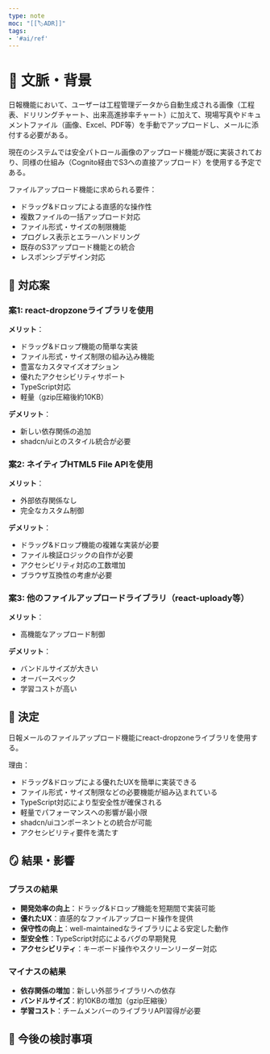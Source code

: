```yaml
---
type: note
moc: "[[🏷️ADR]]"
tags:
- '#ai/ref'
---
```

# 📜 文脈・背景
日報機能において、ユーザーは工程管理データから自動生成される画像（工程表、ドリリングチャート、出来高進捗率チャート）に加えて、現場写真やドキュメントファイル（画像、Excel、PDF等）を手動でアップロードし、メールに添付する必要がある。

現在のシステムでは安全パトロール画像のアップロード機能が既に実装されており、同様の仕組み（Cognito経由でS3への直接アップロード）を使用する予定である。

ファイルアップロード機能に求められる要件：
- ドラッグ&ドロップによる直感的な操作性
- 複数ファイルの一括アップロード対応
- ファイル形式・サイズの制限機能
- プログレス表示とエラーハンドリング
- 既存のS3アップロード機能との統合
- レスポンシブデザイン対応

## 🎨 対応案

### 案1: react-dropzoneライブラリを使用

**メリット**：

- ドラッグ&ドロップ機能の簡単な実装
- ファイル形式・サイズ制限の組み込み機能
- 豊富なカスタマイズオプション
- 優れたアクセシビリティサポート
- TypeScript対応
- 軽量（gzip圧縮後約10KB）

**デメリット**：

- 新しい依存関係の追加
- shadcn/uiとのスタイル統合が必要

### 案2: ネイティブHTML5 File APIを使用

**メリット**：

- 外部依存関係なし
- 完全なカスタム制御

**デメリット**：

- ドラッグ&ドロップ機能の複雑な実装が必要
- ファイル検証ロジックの自作が必要
- アクセシビリティ対応の工数増加
- ブラウザ互換性の考慮が必要

### 案3: 他のファイルアップロードライブラリ（react-uploady等）

**メリット**：

- 高機能なアップロード制御

**デメリット**：

- バンドルサイズが大きい
- オーバースペック
- 学習コストが高い

## 🚀 決定

日報メールのファイルアップロード機能にreact-dropzoneライブラリを使用する。

理由：

- ドラッグ&ドロップによる優れたUXを簡単に実装できる
- ファイル形式・サイズ制限などの必要機能が組み込まれている
- TypeScript対応により型安全性が確保される
- 軽量でパフォーマンスへの影響が最小限
- shadcn/uiコンポーネントとの統合が可能
- アクセシビリティ要件を満たす

## 🪞 結果・影響

### プラスの結果

- **開発効率の向上**：ドラッグ&ドロップ機能を短期間で実装可能
- **優れたUX**：直感的なファイルアップロード操作を提供
- **保守性の向上**：well-maintainedなライブラリによる安定した動作
- **型安全性**：TypeScript対応によるバグの早期発見
- **アクセシビリティ**：キーボード操作やスクリーンリーダー対応

### マイナスの結果

- **依存関係の増加**：新しい外部ライブラリへの依存
- **バンドルサイズ**：約10KBの増加（gzip圧縮後）
- **学習コスト**：チームメンバーのライブラリAPI習得が必要


## 🍜 今後の検討事項

